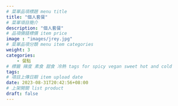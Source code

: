 ```yaml
---
# 菜單品項標題 menu title 
title: "個人套餐"
# 菜單項目簡介 
description: "個人套餐"
# 品項價錢標價 item price 
image : "images/jrey.jpg"
# 菜單品項分類 menu item categories 
weight: 3
categories: 
    - 餐點
# 標籤 辣度 素食 甜食 冷熱 tags for spicy vegan sweet hot and cold 
tags: 
# 項目上傳日期 item upload date 
date: 2023-08-31T20:42:56+08:00
# 上架開關 list product 
draft: false
---
```

